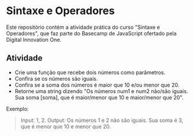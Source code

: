 # Sintaxe e Operadores

Este repositório contém a atividade prática do curso "Sintaxe e Operadores", que faz parte do Basecamp de JavaScript ofertado pela Digital Innovation One.

## Atividade

- Crie uma função que recebe dois números como parâmetros.
- Confira se os números são iguais.
- Confira se a soma dos números é maior que 10 e/ou menor que 20.
- Retorne uma string dizendo "Os números num1 e num2 não/são iguais. Sua soma [soma], que é maior/menor que 10 e maior/menor que 20".

Exemplo:

>Input: 1, 2.
>Output: Os números 1 e 2 não são iguais. Sua soma é 3, que é menor que 10 e menor que 20.